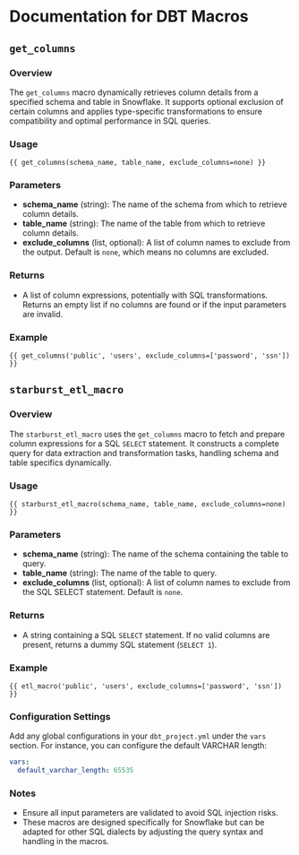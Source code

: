 # Documentation for DBT Macros

## `get_columns`

### Overview
The `get_columns` macro dynamically retrieves column details from a specified schema and table in Snowflake. It supports optional exclusion of certain columns and applies type-specific transformations to ensure compatibility and optimal performance in SQL queries.

### Usage
```jinja
{{ get_columns(schema_name, table_name, exclude_columns=none) }}
```

### Parameters
- **schema_name** (string): The name of the schema from which to retrieve column details.
- **table_name** (string): The name of the table from which to retrieve column details.
- **exclude_columns** (list, optional): A list of column names to exclude from the output. Default is `none`, which means no columns are excluded.

### Returns
- A list of column expressions, potentially with SQL transformations. Returns an empty list if no columns are found or if the input parameters are invalid.

### Example
```jinja
{{ get_columns('public', 'users', exclude_columns=['password', 'ssn']) }}
```

## `starburst_etl_macro`

### Overview
The `starburst_etl_macro` uses the `get_columns` macro to fetch and prepare column expressions for a SQL `SELECT` statement. It constructs a complete query for data extraction and transformation tasks, handling schema and table specifics dynamically.

### Usage
```jinja
{{ starburst_etl_macro(schema_name, table_name, exclude_columns=none) }}
```

### Parameters
- **schema_name** (string): The name of the schema containing the table to query.
- **table_name** (string): The name of the table to query.
- **exclude_columns** (list, optional): A list of column names to exclude from the SQL SELECT statement. Default is `none`.

### Returns
- A string containing a SQL `SELECT` statement. If no valid columns are present, returns a dummy SQL statement (`SELECT 1`).

### Example
```jinja
{{ etl_macro('public', 'users', exclude_columns=['password', 'ssn']) }}
```

### Configuration Settings
Add any global configurations in your `dbt_project.yml` under the `vars` section. For instance, you can configure the default VARCHAR length:

```yaml
vars:
  default_varchar_length: 65535
```

### Notes
- Ensure all input parameters are validated to avoid SQL injection risks.
- These macros are designed specifically for Snowflake but can be adapted for other SQL dialects by adjusting the query syntax and handling in the macros.

